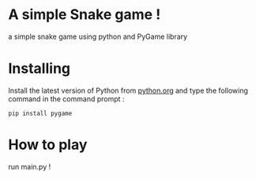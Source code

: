 # A simple Snake game !
a simple snake game using python and PyGame library
# Installing
Install the latest version of Python from [python.org](https://www.python.org/) and type the following command in the command prompt : </p>
```
pip install pygame
```
# How to play
run main.py !
